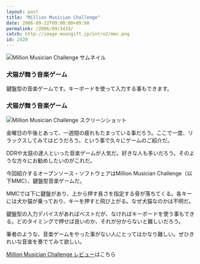 ```yaml
---
layout: post
title: "Million Musician Challenge"
date: 2006-09-22T09:00:00+09:00
permalink: /2006/09/2433/
catch: http://image.moongift.jp/intro2/mmc.png
id: 2420
---
```

 ![Million Musician Challenge サムネイル](http://image.moongift.jp/intro2/mmc.t.png "Million Musician Challenge サムネイル")
  

### 犬猫が舞う音楽ゲーム
  
鍵盤型の音楽ゲームです。キーボードを使って入力する事もできます。  
<!--more-->  

### 犬猫が舞う音楽ゲーム
  

![Million Musician Challenge スクリーンショット](http://image.moongift.jp/intro2/mmc.png "Million Musician Challenge スクリーンショット")

  

金曜日の午後とあって、一週間の疲れもたまっている事だろう。ここで一度、リラックスしてみてはどうだろう。という事で久々にゲームのご紹介だ。

  

DDRや太鼓の達人といった音楽ゲームが人気だ。好きな人も多いだろう。そのような方々にお勧めしたいのがこれだ。

  

今回紹介するオープンソース・ソフトウェアはMillion Musician Challenge（以下MMC）、鍵盤型音楽ゲームだ。

  

MMCでは下に鍵盤があり、上から押す長さを指定する骨が落ちてくる。各キーには犬か猫が乗っており、キーを押すと飛び上がる。なぜ犬猫なのかは不明だ。

  

鍵盤型の入力デバイスがあればベストだが、なければキーボードを使う事もできる。どのタイミングで押せば良いのか、それが分からないと難しいだろう。

  

筆者のような、音楽ゲームをやった事がない人にとってはかなり難しい。ぜひきれいな音楽を奏でてみて欲しい。

  

[Million Musician Challenge レビュー](http://oss.moongift.jp/review/i-2434.html)はこちら

